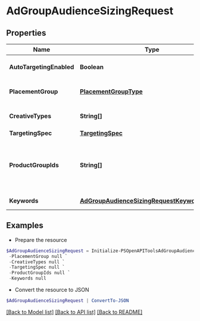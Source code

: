 # AdGroupAudienceSizingRequest
## Properties

Name | Type | Description | Notes
------------ | ------------- | ------------- | -------------
**AutoTargetingEnabled** | **Boolean** | Enable auto-targeting for ad group. Also known as &lt;a href&#x3D;&quot;&quot;https://help.pinterest.com/en/business/article/expanded-targeting&quot;&quot; target&#x3D;&quot;&quot;_blank&quot;&quot;&gt;&quot;&quot;expanded targeting&quot;&quot;&lt;/a&gt;. | [optional] [default to $true]
**PlacementGroup** | [**PlacementGroupType**](PlacementGroupType.md) | &lt;a href&#x3D;&quot;&quot;/docs/redoc/#section/Placement-group&quot;&quot;&gt;Placement group&lt;/a&gt;. | [optional] [default to "ALL"]
**CreativeTypes** | **String[]** | Pin creative types filter. &lt;/p&gt;&lt;strong&gt;Note:&lt;/strong&gt; SHOP_THE_PIN has been deprecated. Please use COLLECTION instead. | [optional] 
**TargetingSpec** | [**TargetingSpec**](TargetingSpec.md) |  | [optional] 
**ProductGroupIds** | **String[]** | Targeted product group IDs. &lt;/p&gt;&lt;strong&gt;Note:&lt;/strong&gt; This can only be combined with shopping/catalog sales campaigns. For more information, &lt;a href&#x3D;&quot;&quot;https://help.pinterest.com/en/business/article/shopping-ads#section-14571&quot;&quot; target&#x3D;&quot;&quot;_blank&quot;&quot;&gt;click here&lt;/a&gt;. SHOPPING_RETARGETING must be included in targeting_spec object or this field will be ignored. | [optional] 
**Keywords** | [**AdGroupAudienceSizingRequestKeywordsInner[]**](AdGroupAudienceSizingRequestKeywordsInner.md) | Array of keyword objects. If the keywords field is missing, all keywords will be targeted. | [optional] 

## Examples

- Prepare the resource
```powershell
$AdGroupAudienceSizingRequest = Initialize-PSOpenAPIToolsAdGroupAudienceSizingRequest  -AutoTargetingEnabled true `
 -PlacementGroup null `
 -CreativeTypes null `
 -TargetingSpec null `
 -ProductGroupIds null `
 -Keywords null
```

- Convert the resource to JSON
```powershell
$AdGroupAudienceSizingRequest | ConvertTo-JSON
```

[[Back to Model list]](../README.md#documentation-for-models) [[Back to API list]](../README.md#documentation-for-api-endpoints) [[Back to README]](../README.md)

